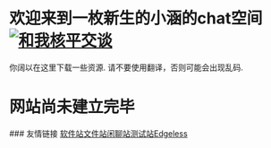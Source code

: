 # 欢迎来到一枚新生的小涵的chat空间<a target="_blank" href="http://wpa.qq.com/msgrd?v=3&uin=1115058004&site=qq&menu=yes"><img border="0" src="http://wpa.qq.com/pa?p=2:1115058004:51" alt="和我核平交谈" title="和我核平交谈"/></a>
你阔以在这里下载一些资源.
请不要使用翻译，否则可能会出现乱码.
<span id="runtime_span"></span>
<script type="text/javascript">function show_runtime(){window.setTimeout("show_runtime()",1000);X=new 
Date("1/1/2020 0:00:00");
Y=new Date();T=(Y.getTime()-X.getTime());M=24*60*60*1000;
a=T/M;A=Math.floor(a);b=(a-A)*24;B=Math.floor(b);c=(b-B)*60;C=Math.floor((b-B)*60);D=Math.floor((c-C)*60);
runtime_span.innerHTML="本本站已在github.com发布"+A+"天"+B+"小时"+C+"分"+D+"秒"}show_runtime();</script>

# 网站尚未建立完毕
<link rel="shortcut icon" href="/favicon.ico" type="image/x-icon" />
### 友情链接 <a href="http://apps.xiaiisme.club/">软件站</a><a href="http://file.xiaiisme.club/">文件站</a><a href="http://chat.xiaiisme.club/">闲聊站</a><a href="http://beta.xiaiisme.club/">测试站</a><a href="https://home.edgeless.top/">Edgeless</a>
